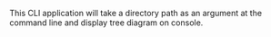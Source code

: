 This CLI application will take a directory path as an argument at the command line and display tree diagram on console.

